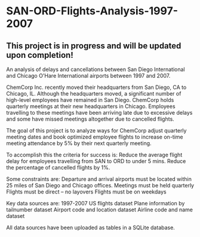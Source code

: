 # SAN-ORD-Flights-Analysis-1997-2007

## This project is in progress and will be updated upon completion!

An analysis of delays and cancellations between San Diego International and Chicago O'Hare International airports between 1997 and 2007.

ChemCorp Inc. recently moved their headquarters from San Diego, CA to Chicago, IL. Although the headquarters moved, a significant number of high-level employees have remained in San Diego. ChemCorp holds quarterly meetings at their new headquarters in Chicago. Employees travelling to these meetings have been arriving late due to excessive delays and some have missed meetings altogether due to cancelled flights.

The goal of this project is to analyze ways for ChemCorp adjust quarterly meeting dates and book optimized employee flights to increase on-time meeting attendance by 5% by their next quarterly meeting.

To accomplish this the criteria for success is:
Reduce the average flight delay for employees travelling from SAN to ORD to under 5 mins.
Reduce the percentage of cancelled flights by 1%.

Some constraints are:
Departure and arrival airports must be located within 25 miles of San Diego and Chicago offices.
Meetings must be held quarterly
Flights must be direct – no layovers
Flights must be on weekdays

Key data sources are:
1997-2007 US flights dataset
Plane information by tailnumber dataset 
Airport code and location dataset
Airline code and name dataset

All data sources have been uploaded as tables in a SQLite database.


